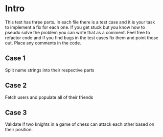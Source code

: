 # Intro

This test has three parts. In each file there is a test case and it is your task to implement a fix for each one. If you get stuck but you know how to pseudo solve the problem you can write that as a comment. Feel free to refactor code and if you find bugs in the test cases fix them and point those out. Place any comments in the code.

## Case 1

Split name strings into their respective parts

## Case 2

Fetch users and populate all of their friends

## Case 3

Validate if two knights in a game of chess can attack each other based on their position.
